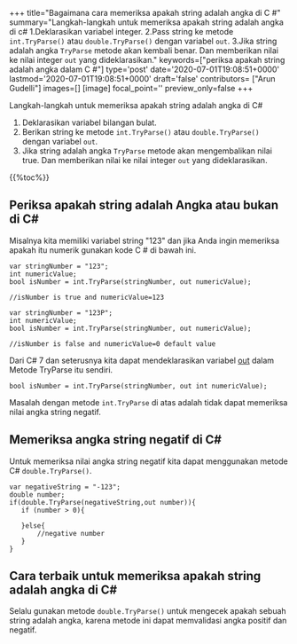 +++
title="Bagaimana cara memeriksa apakah string adalah angka di C #"
summary="Langkah-langkah untuk memeriksa apakah string adalah angka di c# 1.Deklarasikan variabel integer. 2.Pass string ke metode `int.TryParse()` atau `double.TryParse()` dengan variabel `out`. 3.Jika string adalah angka `TryParse` metode akan kembali benar. Dan memberikan nilai ke nilai integer `out` yang dideklarasikan."
keywords=["periksa apakah string adalah angka dalam C #"]
type='post'
date='2020-07-01T19:08:51+0000'
lastmod='2020-07-01T19:08:51+0000'
draft='false'
contributors= ["Arun Gudelli"]
images=[]
[image]
focal_point=''
preview_only=false
+++

Langkah-langkah untuk memeriksa apakah string adalah angka di C#

1. Deklarasikan variabel bilangan bulat.
2. Berikan string ke metode `int.TryParse()` atau `double.TryParse()` dengan variabel `out`.
3. Jika string adalah angka `TryParse` metode akan mengembalikan nilai true. Dan memberikan nilai ke nilai integer `out` yang dideklarasikan.

{{%toc%}}

## Periksa apakah string adalah Angka atau bukan di C# 

Misalnya kita memiliki variabel string "123" dan jika Anda ingin memeriksa apakah itu numerik gunakan kode C # di bawah ini.

```
var stringNumber = "123";
int numericValue;
bool isNumber = int.TryParse(stringNumber, out numericValue);

//isNumber is true and numericValue=123

var stringNumber = "123P";
int numericValue;
bool isNumber = int.TryParse(stringNumber, out numericValue);

//isNumber is false and numericValue=0 default value

```

Dari C# 7 dan seterusnya kita dapat mendeklarasikan variabel [out](https://www.arungudelli.com/tutorial/c-sharp/difference-between-ref-and-out-parameters-in-c-sharp/) dalam Metode TryParse itu sendiri.

```
bool isNumber = int.TryParse(stringNumber, out int numericValue);

```

Masalah dengan metode `int.TryParse` di atas adalah tidak dapat memeriksa nilai angka string negatif.

## Memeriksa angka string negatif di C# 

Untuk memeriksa nilai angka string negatif kita dapat menggunakan metode C# `double.TryParse()`.

```
var negativeString = "-123";
double number;
if(double.TryParse(negativeString,out number)){
   if (number > 0){

   }else{
       //negative number 
   }   
}
```

## Cara terbaik untuk memeriksa apakah string adalah angka di C# 

Selalu gunakan metode `double.TryParse()` untuk mengecek apakah sebuah string adalah angka, karena metode ini dapat memvalidasi angka positif dan negatif.